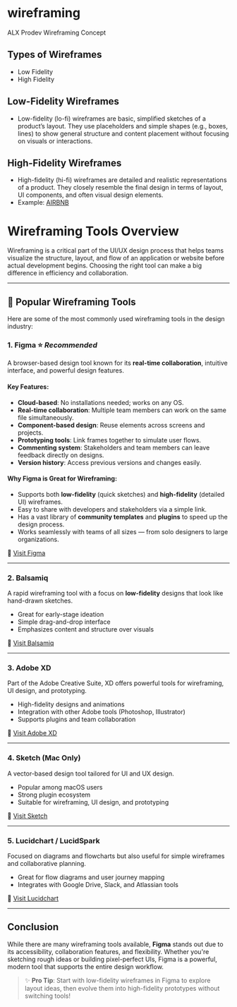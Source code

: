 # wireframing
ALX Prodev Wireframing Concept

## Types of Wireframes
- Low Fidelity
- High Fidelity

## Low-Fidelity Wireframes
- Low-fidelity (lo-fi) wireframes are basic, simplified sketches of a product’s layout. They use placeholders and simple shapes (e.g., boxes, lines) to show general structure and content placement without focusing on visuals or interactions.

## High-Fidelity Wireframes
- High-fidelity (hi-fi) wireframes are detailed and realistic representations of a product. They closely resemble the final design in terms of layout, UI components, and often visual design elements.
- Example: [AIRBNB](https://www.figma.com/design/E2BRqdPcKkrnX6hLGPto8Z/Project-Airbnb?node-id=1-2)

#  Wireframing Tools Overview

Wireframing is a critical part of the UI/UX design process that helps teams visualize the structure, layout, and flow of an application or website before actual development begins. Choosing the right tool can make a big difference in efficiency and collaboration.

---

## 🔧 Popular Wireframing Tools

Here are some of the most commonly used wireframing tools in the design industry:

### 1. **Figma** ⭐️ *Recommended*
A browser-based design tool known for its **real-time collaboration**, intuitive interface, and powerful design features.

####  Key Features:
- **Cloud-based**: No installations needed; works on any OS.
- **Real-time collaboration**: Multiple team members can work on the same file simultaneously.
- **Component-based design**: Reuse elements across screens and projects.
- **Prototyping tools**: Link frames together to simulate user flows.
- **Commenting system**: Stakeholders and team members can leave feedback directly on designs.
- **Version history**: Access previous versions and changes easily.

####  Why Figma is Great for Wireframing:
- Supports both **low-fidelity** (quick sketches) and **high-fidelity** (detailed UI) wireframes.
- Easy to share with developers and stakeholders via a simple link.
- Has a vast library of **community templates** and **plugins** to speed up the design process.
- Works seamlessly with teams of all sizes — from solo designers to large organizations.

🔗 [Visit Figma](https://www.figma.com)

---

### 2. **Balsamiq**
A rapid wireframing tool with a focus on **low-fidelity** designs that look like hand-drawn sketches.

- Great for early-stage ideation
- Simple drag-and-drop interface
- Emphasizes content and structure over visuals

🔗 [Visit Balsamiq](https://balsamiq.com)

---

### 3. **Adobe XD**
Part of the Adobe Creative Suite, XD offers powerful tools for wireframing, UI design, and prototyping.

- High-fidelity designs and animations
- Integration with other Adobe tools (Photoshop, Illustrator)
- Supports plugins and team collaboration

🔗 [Visit Adobe XD](https://www.adobe.com/products/xd.html)

---

### 4. **Sketch** (Mac Only)
A vector-based design tool tailored for UI and UX design.

- Popular among macOS users
- Strong plugin ecosystem
- Suitable for wireframing, UI design, and prototyping

🔗 [Visit Sketch](https://www.sketch.com)

---

### 5. **Lucidchart / LucidSpark**
Focused on diagrams and flowcharts but also useful for simple wireframes and collaborative planning.

- Great for flow diagrams and user journey mapping
- Integrates with Google Drive, Slack, and Atlassian tools

🔗 [Visit Lucidchart](https://www.lucidchart.com)

---

##  Conclusion

While there are many wireframing tools available, **Figma** stands out due to its accessibility, collaboration features, and flexibility. Whether you're sketching rough ideas or building pixel-perfect UIs, Figma is a powerful, modern tool that supports the entire design workflow.

> ✨ **Pro Tip**: Start with low-fidelity wireframes in Figma to explore layout ideas, then evolve them into high-fidelity prototypes without switching tools!


